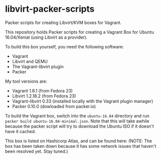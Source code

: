 # libvirt-packer-scripts
Packer scripts for creating Libvirt/KVM boxes for Vagrant.

This repository holds Packer scripts for creating a Vagrant Box for
Ubuntu 16.04/Xenial (using Libvirt as a provider).

To build this box yourself, you need the following software:
- Vagrant
- Libvirt and QEMU
- The Vagrant-libvirt plugin
- Packer

My tool versions are:
- Vagrant 1.8.1 (from Fedora 23)
- Libvirt 1.2.18.2 (from Fedora 23)
- Vagrant-libvirt 0.33 (installed locally with the Vagrant plugin manager)
- Packer 0.10.0 (dowloaded from packer.io)

To build the Vagrant box, switch into the `ubuntu-16.04` directory and run 
`packer build ubuntu-16.04-minimal.json`. Note that this will take awhile because
the packer script will try to download the Ubuntu ISO if it doesn't have it cached.

This box is listed on Hashicorp Atlas, and can be found here:
(NOTE: The box has been taken down because it has some network issues that haven't been resolved yet. Stay tuned.)


